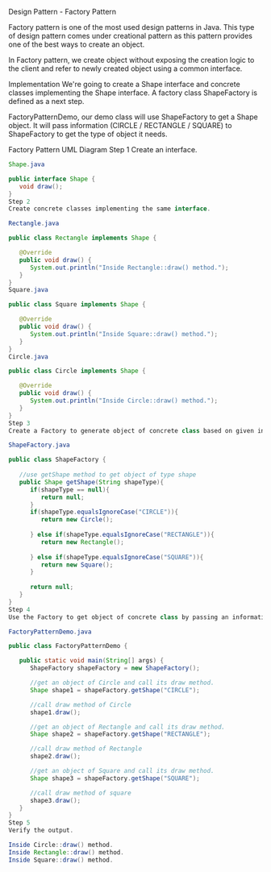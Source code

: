 Design Pattern - Factory Pattern
 
Factory pattern is one of the most used design patterns in Java. This type of design pattern comes under creational pattern as this pattern provides one of the best ways to create an object.

In Factory pattern, we create object without exposing the creation logic to the client and refer to newly created object using a common interface.

Implementation
We're going to create a Shape interface and concrete classes implementing the Shape interface. A factory class ShapeFactory is defined as a next step.

FactoryPatternDemo, our demo class will use ShapeFactory to get a Shape object. It will pass information (CIRCLE / RECTANGLE / SQUARE) to ShapeFactory to get the type of object it needs.

Factory Pattern UML Diagram
Step 1
Create an interface.
```java
Shape.java

public interface Shape {
   void draw();
}
Step 2
Create concrete classes implementing the same interface.

Rectangle.java

public class Rectangle implements Shape {

   @Override
   public void draw() {
      System.out.println("Inside Rectangle::draw() method.");
   }
}
Square.java

public class Square implements Shape {

   @Override
   public void draw() {
      System.out.println("Inside Square::draw() method.");
   }
}
Circle.java

public class Circle implements Shape {

   @Override
   public void draw() {
      System.out.println("Inside Circle::draw() method.");
   }
}
Step 3
Create a Factory to generate object of concrete class based on given information.

ShapeFactory.java

public class ShapeFactory {
	
   //use getShape method to get object of type shape 
   public Shape getShape(String shapeType){
      if(shapeType == null){
         return null;
      }		
      if(shapeType.equalsIgnoreCase("CIRCLE")){
         return new Circle();
         
      } else if(shapeType.equalsIgnoreCase("RECTANGLE")){
         return new Rectangle();
         
      } else if(shapeType.equalsIgnoreCase("SQUARE")){
         return new Square();
      }
      
      return null;
   }
}
Step 4
Use the Factory to get object of concrete class by passing an information such as type.

FactoryPatternDemo.java

public class FactoryPatternDemo {

   public static void main(String[] args) {
      ShapeFactory shapeFactory = new ShapeFactory();

      //get an object of Circle and call its draw method.
      Shape shape1 = shapeFactory.getShape("CIRCLE");

      //call draw method of Circle
      shape1.draw();

      //get an object of Rectangle and call its draw method.
      Shape shape2 = shapeFactory.getShape("RECTANGLE");

      //call draw method of Rectangle
      shape2.draw();

      //get an object of Square and call its draw method.
      Shape shape3 = shapeFactory.getShape("SQUARE");

      //call draw method of square
      shape3.draw();
   }
}
Step 5
Verify the output.

Inside Circle::draw() method.
Inside Rectangle::draw() method.
Inside Square::draw() method.